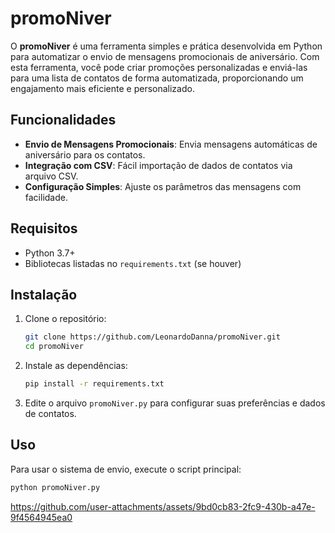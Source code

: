 # promoNiver

O **promoNiver** é uma ferramenta simples e prática desenvolvida em Python para automatizar o envio de mensagens promocionais de aniversário. Com esta ferramenta, você pode criar promoções personalizadas e enviá-las para uma lista de contatos de forma automatizada, proporcionando um engajamento mais eficiente e personalizado.

## Funcionalidades

- **Envio de Mensagens Promocionais**: Envia mensagens automáticas de aniversário para os contatos.
- **Integração com CSV**: Fácil importação de dados de contatos via arquivo CSV.
- **Configuração Simples**: Ajuste os parâmetros das mensagens com facilidade.

## Requisitos

- Python 3.7+
- Bibliotecas listadas no `requirements.txt` (se houver)

## Instalação

1. Clone o repositório:

    ```bash
    git clone https://github.com/LeonardoDanna/promoNiver.git
    cd promoNiver
    ```

2. Instale as dependências:

    ```bash
    pip install -r requirements.txt
    ```

3. Edite o arquivo `promoNiver.py` para configurar suas preferências e dados de contatos.

## Uso

Para usar o sistema de envio, execute o script principal:

```bash
python promoNiver.py
```

https://github.com/user-attachments/assets/9bd0cb83-2fc9-430b-a47e-9f4564945ea0

